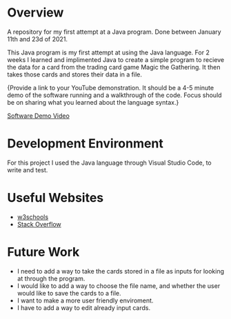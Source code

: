 

# Overview

A repository for my first attempt at a Java program. Done between January 11th and 23d of 2021.

This Java program is my first attempt at using the Java language. For 2 weeks I learned and implimented Java to create a simple program to recieve the data for a card from the trading card game Magic the Gathering. It then takes those cards and stores their data in a file.

{Provide a link to your YouTube demonstration.  It should be a 4-5 minute demo of the software running and a walkthrough of the code.  Focus should be on sharing what you learned about the language syntax.}

[Software Demo Video](http://youtube.link.goes.here)

# Development Environment

For this project I used the Java language through Visual Studio Code, to write and test.

# Useful Websites

* [w3schools](https://www.w3schools.com/java/)
* [Stack Overflow](https://stackoverflow.com/)

# Future Work

* I need to add a way to take the cards stored in a file as inputs for looking at through the program.
* I would like to add a way to choose the file name, and whether the user would like to save the cards to a file.
* I want to make a more user friendly enviroment.
* I have to add a way to edit already input cards.
